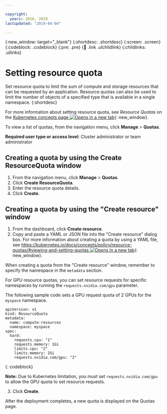 ```yaml
---

copyright:
  years: 2016, 2019
lastupdated: "2019-04-04"

---
```


{:new_window: target="_blank"}
{:shortdesc: .shortdesc}
{:screen: .screen}
{:codeblock: .codeblock}
{:pre: .pre}
{:child: .link .ulchildlink}
{:childlinks: .ullinks}

# Setting resource quota

Set resource quota to limit the sum of compute and storage resources that can be requested by an application. Resource quotas can also be used to limit the number of objects of a specified type that is available in a single namespace.
{:shortdesc}

For more information about setting resource quota, see _Resource Quotas_ on the [Kubernetes concepts page ![Opens in a new tab](../images/icons/launch-glyph.svg "Opens in a new tab")](https://kubernetes.io/docs/admin/resourcequota){: new_window}.

To view a list of quotas, from the navigation menu, click **Manage** > **Quotas**.

**Required user type or access level**: Cluster administrator or team administrator

## Creating a quota by using the Create ResourceQuota window

1. From the navigation menu, click **Manage** > **Quotas**.
2. Click **Create ResourceQuota**.
3. Enter the resource quota details. <!--Resource quotas are entered as key-value pairs.-->
4. Click **Create**.

## Creating a quota by using the "Create resource" window

1. From the dashboard, click **Create resource**.
2. Copy and paste a YAML or JSON file into the "Create resource" dialog box. For more information about creating a quota by using a YAML file, see [https://kubernetes.io/docs/concepts/policy/resource-quotas/#viewing-and-setting-quotas ![Opens in a new tab](../images/icons/launch-glyph.svg "Opens in a new tab")](https://kubernetes.io/docs/concepts/policy/resource-quotas/#viewing-and-setting-quotas){: new_window}.

  When creating a quota from the "Create resource" window, remember to specify the namespace in the `metadata` section.

  For GPU resource quotas, you can set resource requests for specific namespaces by running the `requests.nvidia.com/gpu` parameter.

  The following sample code sets a GPU request quota of 2 GPUs for the `myspace` namespace.

  ```
  apiVersion: v1
  kind: ResourceQuota
  metadata:
    name: compute-resources
    namespace: myspace
  spec:
    hard:
      requests.cpu: "1"
      requests.memory: 1Gi
      limits.cpu: "2"
      limits.memory: 2Gi
      requests.nvidia.com/gpu: "2"
  ```
  {: codeblock}  

**Note:** Due to Kubernetes limitation, you must set `requests.nvidia.com/gpu` to allow the GPU quota to set resource requests. 

3. Click **Create**.

After the deployment completes, a new quota is displayed on the Quotas page.
